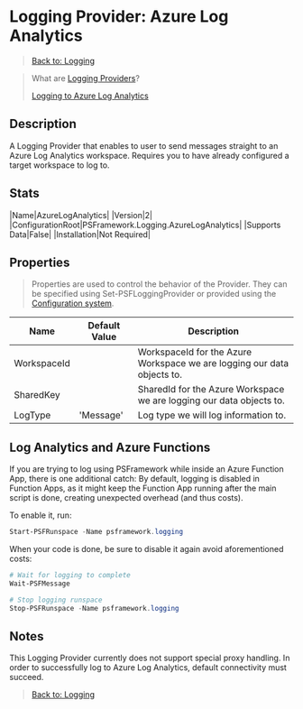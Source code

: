 ﻿# Logging Provider: Azure Log Analytics

> [Back to: Logging](../../logging.html)

> What are [Logging Providers](../basics/logging-providers.html)?
>
> [Logging to Azure Log Analytics](../loggingto/azureloganalytics.html)

## Description

A Logging Provider that enables to user to send messages straight to an Azure Log Analytics workspace.
Requires you to have already configured a target workspace to log to.

## Stats

|Name|AzureLogAnalytics|
|Version|2|
|ConfigurationRoot|PSFramework.Logging.AzureLogAnalytics|
|Supports Data|False|
|Installation|Not Required|

## Properties

> Properties are used to control the behavior of the Provider.
> They can be specified using Set-PSFLoggingProvider or provided using the [Configuration system](../../configuration.html).

|Name|Default Value|Description|
|---|---|---|
|WorkspaceId||WorkspaceId for the Azure Workspace we are logging our data objects to.|
|SharedKey||SharedId for the Azure Workspace we are logging our data objects to.|
|LogType|'Message'|Log type we will log information to.|

## Log Analytics and Azure Functions

If you are trying to log using PSFramework while inside an Azure Function App, there is one additional catch:
By default, logging is disabled in Function Apps, as it might keep the Function App running after the main script is done, creating unexpected overhead (and thus costs).

To enable it, run:

```powershell
Start-PSFRunspace -Name psframework.logging
```

When your code is done, be sure to disable it again avoid aforementioned costs:

```powershell
# Wait for logging to complete
Wait-PSFMessage

# Stop logging runspace
Stop-PSFRunspace -Name psframework.logging
```

## Notes

This Logging Provider currently does not support special proxy handling.
In order to successfully log to Azure Log Analytics, default connectivity must succeed.

> [Back to: Logging](../../logging.html)
